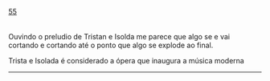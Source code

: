 [55](https://github.com/guilhermeprokisch/guilherme/issues/55) 
###### 

Ouvindo o preludio de Tristan e Isolda me parece que algo se e vai cortando e cortando até o ponto que algo se explode ao final.


Trista e Isolada é considerado a ópera que inaugura a música moderna

-------------------------------------------------------------------------------

